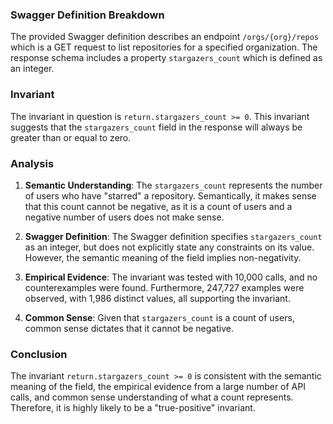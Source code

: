 ### Swagger Definition Breakdown

The provided Swagger definition describes an endpoint `/orgs/{org}/repos` which is a GET request to list repositories for a specified organization. The response schema includes a property `stargazers_count` which is defined as an integer.

### Invariant

The invariant in question is `return.stargazers_count >= 0`. This invariant suggests that the `stargazers_count` field in the response will always be greater than or equal to zero.

### Analysis

1. **Semantic Understanding**: The `stargazers_count` represents the number of users who have "starred" a repository. Semantically, it makes sense that this count cannot be negative, as it is a count of users and a negative number of users does not make sense.

2. **Swagger Definition**: The Swagger definition specifies `stargazers_count` as an integer, but does not explicitly state any constraints on its value. However, the semantic meaning of the field implies non-negativity.

3. **Empirical Evidence**: The invariant was tested with 10,000 calls, and no counterexamples were found. Furthermore, 247,727 examples were observed, with 1,986 distinct values, all supporting the invariant.

4. **Common Sense**: Given that `stargazers_count` is a count of users, common sense dictates that it cannot be negative.

### Conclusion

The invariant `return.stargazers_count >= 0` is consistent with the semantic meaning of the field, the empirical evidence from a large number of API calls, and common sense understanding of what a count represents. Therefore, it is highly likely to be a "true-positive" invariant.
